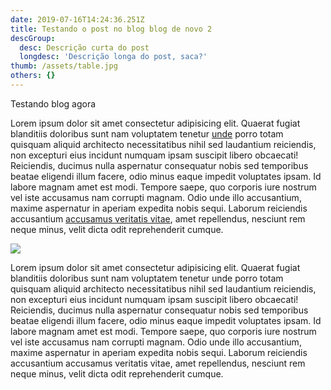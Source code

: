 ```yaml
---
date: 2019-07-16T14:24:36.251Z
title: Testando o post no blog blog de novo 2
descGroup:
  desc: Descrição curta do post
  longdesc: 'Descrição longa do post, saca?'
thumb: /assets/table.jpg
others: {}
---
```

Testando blog agora

Lorem ipsum dolor sit amet consectetur adipisicing elit. Quaerat fugiat blanditiis doloribus sunt nam voluptatem tenetur [unde]() porro totam quisquam aliquid architecto necessitatibus nihil sed laudantium reiciendis, non excepturi eius incidunt numquam ipsam suscipit libero obcaecati! Reiciendis, ducimus nulla aspernatur consequatur nobis sed temporibus beatae eligendi illum facere, odio minus eaque impedit voluptates ipsam. Id labore magnam amet est modi. Tempore saepe, quo corporis iure nostrum vel iste accusamus nam corrupti magnam. Odio unde illo accusantium, maxime aspernatur in aperiam expedita nobis sequi. Laborum reiciendis accusantium [accusamus veritatis vitae](), amet repellendus, nesciunt rem neque minus, velit dicta odit reprehenderit cumque.

![](https://images.unsplash.com/photo-1504674900247-0877df9cc836?ixlib=rb-1.2.1&ixid=eyJhcHBfaWQiOjEyMDd9&auto=format&fit=crop&w=1350&q=80)

Lorem ipsum dolor sit amet consectetur adipisicing elit. Quaerat fugiat blanditiis doloribus sunt nam voluptatem tenetur unde porro totam quisquam aliquid architecto necessitatibus nihil sed laudantium reiciendis, non excepturi eius incidunt numquam ipsam suscipit libero obcaecati! Reiciendis, ducimus nulla aspernatur consequatur nobis sed temporibus beatae eligendi illum facere, odio minus eaque impedit voluptates ipsam. Id labore magnam amet est modi. Tempore saepe, quo corporis iure nostrum vel iste accusamus nam corrupti magnam. Odio unde illo accusantium, maxime aspernatur in aperiam expedita nobis sequi. Laborum reiciendis accusantium accusamus veritatis vitae, amet repellendus, nesciunt rem neque minus, velit dicta odit reprehenderit cumque.

